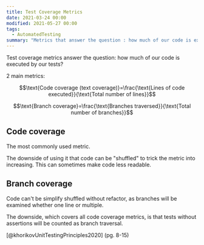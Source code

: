 ```yaml
---
title: Test Coverage Metrics
date: 2021-03-24 00:00
modified: 2021-05-27 00:00
tags:
  - AutomatedTesting
summary: "Metrics that answer the question : how much of our code is executed by our tests?"
---
```


Test coverage metrics answer the question: how much of our code is executed by our tests?

2 main metrics:

  $$\text{Code coverage (text coverage)}=\frac{\text{Lines of code executed}}{\text{Total number of lines}}$$

  $$\text{Branch coverage}=\frac{\text{Branches traversed}}{\text{Total number of branches}}$$

## Code coverage

The most commonly used metric.

The downside of using it that code can be "shuffled" to trick the metric into increasing. This can sometimes make code less readable.

## Branch coverage

Code can't be simplify shuffled without refactor, as branches will be examined whether one line or multiple.

The downside, which covers all code coverage metrics, is that tests without assertions will be counted as branch traversal.

[@khorikovUnitTestingPrinciples2020] (pg. 8-15)
